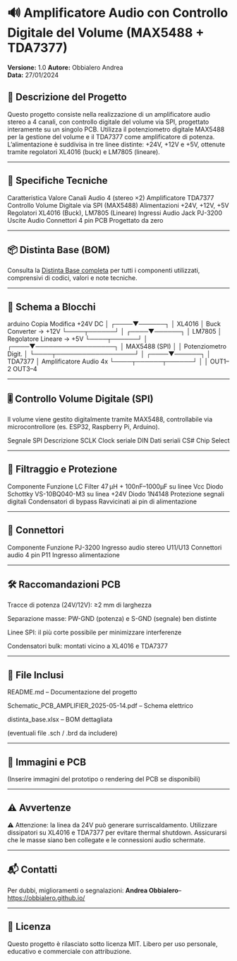 # 🔊 Amplificatore Audio con Controllo Digitale del Volume (MAX5488 + TDA7377)

**Versione:** 1.0 
**Autore:** Obbialero Andrea  
**Data:** 27/01/2024  

## 📌 Descrizione del Progetto
Questo progetto consiste nella realizzazione di un amplificatore audio stereo a 4 canali, con controllo digitale del volume via SPI, progettato interamente su un singolo PCB.
Utilizza il potenziometro digitale MAX5488 per la gestione del volume e il TDA7377 come amplificatore di potenza. L’alimentazione è suddivisa in tre linee distinte: +24V, +12V e +5V, ottenute tramite regolatori XL4016 (buck) e LM7805 (lineare).

---

## 🔧 Specifiche Tecniche
Caratteristica	Valore
Canali Audio	4 (stereo ×2)
Amplificatore	TDA7377
Controllo Volume	Digitale via SPI (MAX5488)
Alimentazioni	+24V, +12V, +5V
Regolatori	XL4016 (Buck), LM7805 (Lineare)
Ingressi Audio	Jack PJ-3200
Uscite Audio	Connettori 4 pin
PCB	Progettato da zero

---

## 📦 Distinta Base (BOM)
Consulta la [Distinta Base completa](./BOM_PCB_AMPLIFIER_V1.0.csv) per tutti i componenti utilizzati, comprensivi di codici, valori e note tecniche.

---

## 🔌 Schema a Blocchi
arduino
Copia
Modifica
           +24V DC
              │
         ┌────▼──────┐
         │ XL4016    │   Buck Converter → +12V
         └────┬──────┘
              │
         ┌────▼──────┐
         │ LM7805    │   Regolatore Lineare → +5V
         └────┬──────┘
              │
         ┌────▼──────────────────┐
         │     MAX5488 (SPI)     │
         │  Potenziometro Digit. │
         └────┬──────────────────┘
              │
         ┌────▼──────┐
         │ TDA7377   │   Amplificatore Audio 4x
         └────┬──────┬──────┘
              │      │
          OUT1–2   OUT3–4

---
          
## 🎚️ Controllo Volume Digitale (SPI)          
Il volume viene gestito digitalmente tramite MAX5488, controllabile via microcontrollore (es. ESP32, Raspberry Pi, Arduino).

Segnale SPI	Descrizione
SCLK	Clock seriale
DIN	Dati seriali
CS#	Chip Select

---

## 🧱 Filtraggio e Protezione
Componente	Funzione
LC Filter	47 µH + 100nF–1000µF su linee Vcc
Diodo Schottky	VS-10BQ040-M3 su linea +24V
Diodo 1N4148	Protezione segnali digitali
Condensatori di bypass	Ravvicinati ai pin di alimentazione

---

## 📎 Connettori
Componente	Funzione
PJ-3200	Ingresso audio stereo
U11/U13	Connettori audio 4 pin
P11	Ingresso alimentazione

---

## 🛠️ Raccomandazioni PCB
Tracce di potenza (24V/12V): ≥2 mm di larghezza

Separazione masse: PW-GND (potenza) e S-GND (segnale) ben distinte

Linee SPI: il più corte possibile per minimizzare interferenze

Condensatori bulk: montati vicino a XL4016 e TDA7377

---

## 📂 File Inclusi
README.md – Documentazione del progetto

Schematic_PCB_AMPLIFIER_2025-05-14.pdf – Schema elettrico

distinta_base.xlsx – BOM dettagliata

(eventuali file .sch / .brd da includere)

---

## 📸 Immagini e PCB
(Inserire immagini del prototipo o rendering del PCB se disponibili)

---

## ⚠️ Avvertenze
⚠️ Attenzione: la linea da 24V può generare surriscaldamento.
Utilizzare dissipatori su XL4016 e TDA7377 per evitare thermal shutdown.
Assicurarsi che le masse siano ben collegate e le connessioni audio schermate.

---

## 📬 Contatti
Per dubbi, miglioramenti o segnalazioni:
**Andrea Obbialero**– https://obbialero.github.io/

---

## 📘 Licenza
Questo progetto è rilasciato sotto licenza MIT.
Libero per uso personale, educativo e commerciale con attribuzione.


